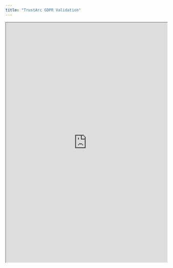 ```yaml
---
title: "TrustArc GDPR Validation"
---
```



<iframe height="750" width="100%" src="https://ewelton.github.io/ktest/wiki.html#TrustArc%20GDPR%20Validation"></iframe>
